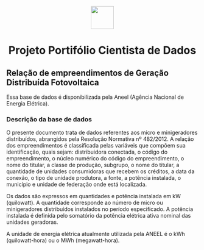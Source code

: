 <p align="center">
  <img height="60px" src="https://dadosabertos.aneel.gov.br/uploads/group/2022-08-23-193719.950953MARCAS-ANEEL-022.png">
</p>

<h1 align="center"> Projeto Portifólio Cientista de Dados</h1>

## Relação de empreendimentos de Geração Distribuída Fotovoltaica

Essa base de dados é disponibilizada pela Aneel (Agência Nacional de Energia Elétrica).


### Descrição da base de dados

O presente documento trata de dados referentes aos micro e minigeradores distribuídos, abrangidos pela Resolução Normativa nº 482/2012. A relação dos empreendimentos é classificada pelas variáveis que compõem sua identificação, quais sejam: distribuidora conectada, o código do empreendimento, o núcleo numérico do código do empreendimento, o nome do titular, a classe de produção, subgrupo, o nome do titular, a quantidade de unidades consumidoras que recebem os créditos, a data da conexão, o tipo de unidade produtora, a fonte, a potência instalada, o município e unidade de federação onde está localizada.

Os dados são expressos em quantidades e potência instalada em kW (quilowatt). A quantidade corresponde ao número de micro ou minigeradores distribuídos instalados no período especificado. A potência instalada é definida pelo somatório da potência elétrica ativa nominal das unidades geradoras.

A unidade de energia elétrica atualmente utilizada pela ANEEL é o kWh (quilowatt-hora) ou o MWh (megawatt-hora).


